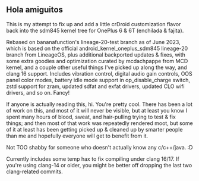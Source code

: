 ## Hola amiguitos

This is my attempt to fix up and add a little crDroid customization flavor back into the sdm845 kernel tree for OnePlus 6 & 6T (enchilada & fajita).

Rebased on bananafunction's lineage-20-test branch as of June 2023, which is based on the official android_kernel_oneplus_sdm845 lineage-20 branch from LineageOS, plus additional backported updates & fixes, with some extra goodies and optimization curated by mcdachpappe from MCD kernel, and a couple other useful things I've picked up along the way, and clang 16 support. Includes vibration control, digital audio gain controls, OOS panel color modes, battery idle mode support in op_disable_charge switch, zstd support for zram, updated sdfat and exfat drivers, updated CLO wifi drivers, and so on. Fancy!

If anyone is actually reading this, hi. You're pretty cool. There has been a lot of work on this, and most of it will never be visible, but at least you know I spent many hours of blood, sweat, and hair-pulling trying to test & fix things; and then most of that work was repeatedly rendered moot, but some of it at least has been getting picked up & cleaned up by smarter people than me and hopefully everyone will get to benefit from it.

Not TOO shabby for someone who doesn't actually know any c/c++/java. :D

Currently includes some temp hax to fix compiling under clang 16/17. If you're using clang-14 or older, you might be better off dropping the last two clang-related commits.
